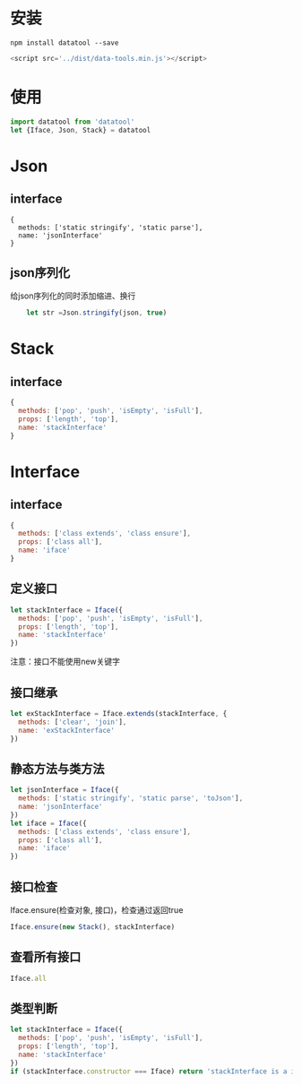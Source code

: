 

# 安装
```npm install datatool --save```


```javascript
<script src='../dist/data-tools.min.js'></script>
```

# 使用
```javascript
import datatool from 'datatool'
let {Iface, Json, Stack} = datatool
```


# Json
## interface
```javascipt
{
  methods: ['static stringify', 'static parse'],
  name: 'jsonInterface'
}
```
## json序列化
给json序列化的同时添加缩进、换行
```javascript
    let str =Json.stringify(json, true)
```


# Stack
## interface
```javascript
{
  methods: ['pop', 'push', 'isEmpty', 'isFull'],
  props: ['length', 'top'],
  name: 'stackInterface'
}
```

# Interface
## interface
```javascript
{
  methods: ['class extends', 'class ensure'],
  props: ['class all'],
  name: 'iface'
}
```

## 定义接口
```javascript
let stackInterface = Iface({
  methods: ['pop', 'push', 'isEmpty', 'isFull'],
  props: ['length', 'top'],
  name: 'stackInterface'
})
```
注意：接口不能使用new关键字

## 接口继承
```javascript
let exStackInterface = Iface.extends(stackInterface, {
  methods: ['clear', 'join'],
  name: 'exStackInterface'
})
```

## 静态方法与类方法
```javascript
let jsonInterface = Iface({
  methods: ['static stringify', 'static parse', 'toJson'],
  name: 'jsonInterface'
})
let iface = Iface({
  methods: ['class extends', 'class ensure'],
  props: ['class all'],
  name: 'iface'
})
```

## 接口检查
Iface.ensure(检查对象, 接口)，检查通过返回true
```javascript
Iface.ensure(new Stack(), stackInterface)
```
## 查看所有接口
```javascript
Iface.all
```
## 类型判断
```javascript
let stackInterface = Iface({
  methods: ['pop', 'push', 'isEmpty', 'isFull'],
  props: ['length', 'top'],
  name: 'stackInterface'
})
if (stackInterface.constructor === Iface) return 'stackInterface is a interface'
```

